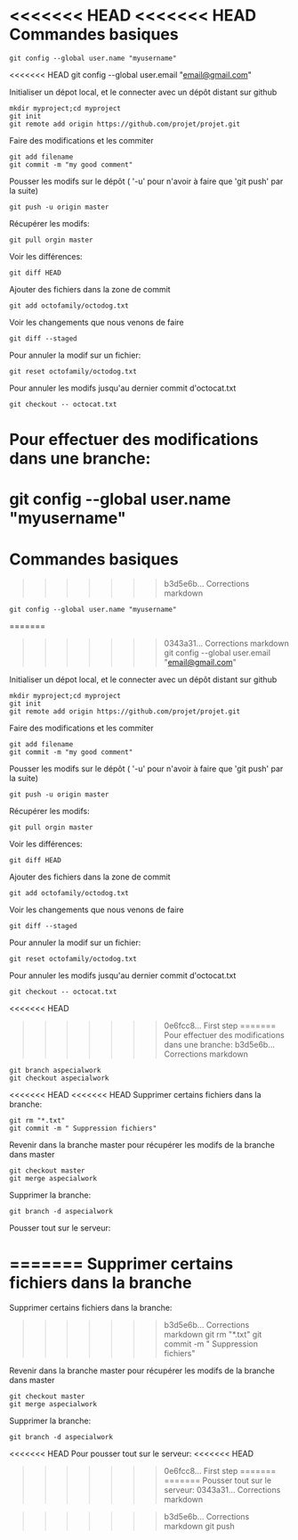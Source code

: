 <<<<<<< HEAD
<<<<<<< HEAD
Commandes basiques
==================

    git config --global user.name "myusername"
<<<<<<< HEAD
    git config --global user.email "email@gmail.com"

Initialiser un dépot local, et le connecter avec un dépôt distant sur github

    mkdir myproject;cd myproject
    git init
    git remote add origin https://github.com/projet/projet.git

Faire des modifications et les commiter

    git add filename
    git commit -m "my good comment"

Pousser les modifs sur le dépôt ( '-u' pour n'avoir à faire que 'git push' par la suite)

    git push -u origin master

Récupérer les modifs:

    git pull orgin master

Voir les différences:

    git diff HEAD

Ajouter des fichiers dans la zone de commit

    git add octofamily/octodog.txt

Voir les changements que nous venons de faire

    git diff --staged

Pour annuler la modif sur un fichier:

    git reset octofamily/octodog.txt

Pour annuler les modifs jusqu'au dernier commit d'octocat.txt

    git checkout -- octocat.txt

Pour effectuer des modifications dans une branche:
=======
git config --global user.name "myusername"
=======
Commandes basiques
==================
>>>>>>> b3d5e6b... Corrections markdown

    git config --global user.name "myusername"

=======
>>>>>>> 0343a31... Corrections markdown
    git config --global user.email "email@gmail.com"

Initialiser un dépot local, et le connecter avec un dépôt distant sur github

    mkdir myproject;cd myproject
    git init
    git remote add origin https://github.com/projet/projet.git

Faire des modifications et les commiter

    git add filename
    git commit -m "my good comment"

Pousser les modifs sur le dépôt ( '-u' pour n'avoir à faire que 'git push' par la suite)

    git push -u origin master

Récupérer les modifs:

    git pull orgin master

Voir les différences:

    git diff HEAD

Ajouter des fichiers dans la zone de commit

    git add octofamily/octodog.txt

Voir les changements que nous venons de faire

    git diff --staged

Pour annuler la modif sur un fichier:

    git reset octofamily/octodog.txt

Pour annuler les modifs jusqu'au dernier commit d'octocat.txt

    git checkout -- octocat.txt

<<<<<<< HEAD
>>>>>>> 0e6fcc8... First step
=======
Pour effectuer des modifications dans une branche:
>>>>>>> b3d5e6b... Corrections markdown

    git branch aspecialwork
    git checkout aspecialwork

<<<<<<< HEAD
<<<<<<< HEAD
Supprimer certains fichiers dans la branche:

    git rm "*.txt"
    git commit -m " Suppression fichiers"

Revenir dans la branche master pour récupérer les modifs de la branche dans master

    git checkout master
    git merge aspecialwork

Supprimer la branche:

    git branch -d aspecialwork

Pousser tout sur le serveur:

=======
Supprimer certains fichiers dans la branche
=======
Supprimer certains fichiers dans la branche:

>>>>>>> b3d5e6b... Corrections markdown
    git rm "*.txt"
    git commit -m " Suppression fichiers"

Revenir dans la branche master pour récupérer les modifs de la branche dans master

    git checkout master
    git merge aspecialwork

Supprimer la branche:

    git branch -d aspecialwork

<<<<<<< HEAD
Pour pousser tout sur le serveur:
<<<<<<< HEAD
>>>>>>> 0e6fcc8... First step
=======
=======
Pousser tout sur le serveur:
>>>>>>> 0343a31... Corrections markdown

>>>>>>> b3d5e6b... Corrections markdown
    git push
